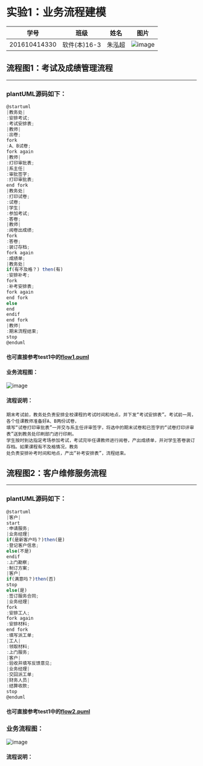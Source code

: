 实验1：业务流程建模
=========================
| 学号         | 班级         | 姓名 | 图片 |
|--------------|--------------|------|------|
| 201610414330 | 软件(本)16-3 | 朱泓超 |![image](https://github.com/z915287285/is_analysis/blob/master/test1/zz.jpg)    |

## 流程图1：考试及成绩管理流程
-------------------------
### plantUML源码如下：
```javascript
@startuml
|教务处|
:安排考试;
:考试安排表;
|教师|
:出卷;
fork
:A、B试卷;
fork again
|教师|
:打印审批表;
|系主任|
:审批签字;
:打印审批表;
end fork
|教务处|
:打印试卷;
:试卷;
|学生|
:参加考试;
:答卷;
|教师|
:阅卷出成绩;
fork
:答卷;
:装订存档;
fork again
:成绩单;
|教务处|
if(有不及格？) then(有)
:安排补考;
fork
:补考安排表;
fork again
end fork
else
end
endif
end fork
|教师|
:期末流程结束;
stop
@enduml

```

#### 也可直接参考test1中的[flow1.puml](https://github.com/z915287285/is_analysis/blob/master/test1/flow1.puml)
#### 业务流程图：
![image](https://github.com/z915287285/is_analysis/blob/master/test1/flow1.png)
#### 流程说明：
```
期末考试前，教务处负责安排全校课程的考试时间和地点，并下发“考试安排表”。考试前一周，各个任课教师准备好A、B两份试卷，  
填写“试卷打印审批表”一并交与系主任评审签字，将选中的期末试卷和已签字的“试卷打印评审表”送到教务处印刷部门进行印刷。  
学生按时到达指定考场参加考试，考试完毕任课教师进行阅卷，产出成绩单，并对学生答卷装订存档。如果课程有不及格情况，教务  
处负责安排补考时间和地点，产出“补考安排表”，流程结束。  
```
## 流程图2：客户维修服务流程
-----------------------
### plantUML源码如下：
```javascript
@startuml
|客户|
start
:申请服务;
|业务经理|
if(是新客户吗？)then(是)
:登记客户信息;
else(不是)
endif
:上门勘察;
:制订方案;
|客户|
if(满意吗？)then(否)
stop
else(是)
:签订服务合同;
|业务经理|
fork
:安排工人;
fork again
:安排材料;
end fork
:填写派工单;
|工人|
:领取材料;
:上门服务;
|客户|
:验收并填写反馈意见;
|业务经理|
:交回派工单;
|财务人员|
:结算收款;
stop
@enduml
```
#### 也可直接参考test1中的[flow2.puml](https://github.com/z915287285/is_analysis/blob/master/test1/flow2.puml)
### 业务流程图：
![image](https://github.com/z915287285/is_analysis/blob/master/test1/flow2.png)
#### 流程说明：
```

```

